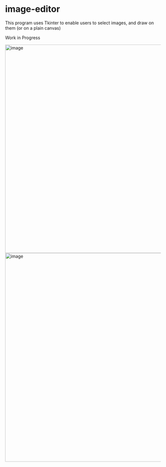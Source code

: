 # image-editor

This program uses Tkinter to enable users to select images, and draw on them (or on a plain canvas)

Work in Progress

<img width="674" alt="image" src="https://user-images.githubusercontent.com/112285076/221366149-4f5875ab-3723-4afd-b51b-d45ca10b9a43.png"><img width="675" alt="image" src="https://user-images.githubusercontent.com/112285076/221366116-c748c0c7-5f2f-4188-92c2-1971ef181992.png">
